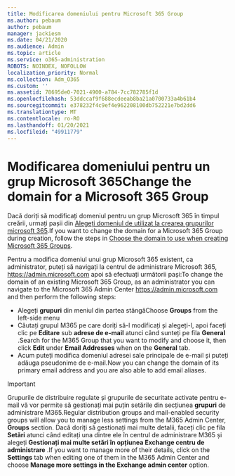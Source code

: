 ```yaml
---
title: Modificarea domeniului pentru Microsoft 365 Group
ms.author: pebaum
author: pebaum
manager: jackiesm
ms.date: 04/21/2020
ms.audience: Admin
ms.topic: article
ms.service: o365-administration
ROBOTS: NOINDEX, NOFOLLOW
localization_priority: Normal
ms.collection: Adm_O365
ms.custom: ''
ms.assetid: 78695de0-7021-4900-a784-7cc782785f1d
ms.openlocfilehash: 53ddccaf9f688ecdeeab8ba21a0700733a4b61b4
ms.sourcegitcommit: e378232f4c9ef4e962208100db752221e7bd2dd6
ms.translationtype: MT
ms.contentlocale: ro-RO
ms.lasthandoff: 01/20/2021
ms.locfileid: "49911779"
---
```

# <a name="change-the-domain-for-a-microsoft-365-group"></a><span data-ttu-id="b03e1-102">Modificarea domeniului pentru un grup Microsoft 365</span><span class="sxs-lookup"><span data-stu-id="b03e1-102">Change the domain for a Microsoft 365 Group</span></span>

<span data-ttu-id="b03e1-103">Dacă doriți să modificați domeniul pentru un grup Microsoft 365 în timpul creării, urmați pașii din [Alegeți domeniul de utilizat la crearea grupurilor microsoft 365](https://docs.microsoft.com/microsoft-365/admin/create-groups/choose-domain-to-create-groups).</span><span class="sxs-lookup"><span data-stu-id="b03e1-103">If you want to change the domain for a Microsoft 365 Group during creation, follow the steps in [Choose the domain to use when creating Microsoft 365 Groups](https://docs.microsoft.com/microsoft-365/admin/create-groups/choose-domain-to-create-groups).</span></span>

<span data-ttu-id="b03e1-104">Pentru a modifica domeniul unui grup Microsoft 365 existent, ca administrator, puteți să navigați la centrul de administrare Microsoft 365, https://admin.microsoft.com apoi să efectuați următorii pași:</span><span class="sxs-lookup"><span data-stu-id="b03e1-104">To change the domain of an existing Microsoft 365 Group, as an administrator you can navigate to the Microsoft 365 Admin Center https://admin.microsoft.com and then perform the following steps:</span></span>

- <span data-ttu-id="b03e1-105">Alegeți **grupuri** din meniul din partea stângă</span><span class="sxs-lookup"><span data-stu-id="b03e1-105">Choose **Groups** from the left-side menu</span></span>
- <span data-ttu-id="b03e1-106">Căutați grupul M365 pe care doriți să-l modificați și alegeți-l, apoi faceți clic pe **Editare** sub **adrese de e-mail** atunci când sunteți pe fila **General** .</span><span class="sxs-lookup"><span data-stu-id="b03e1-106">Search for the M365 Group that you want to modify and choose it, then click **Edit** under **Email Addresses** when on the **General** tab.</span></span>
- <span data-ttu-id="b03e1-107">Acum puteți modifica domeniul adresei sale principale de e-mail și puteți adăuga pseudonime de e-mail.</span><span class="sxs-lookup"><span data-stu-id="b03e1-107">Now you can change the domain of its primary email address and you are also able to add email aliases.</span></span>

> [!IMPORTANT]
> <span data-ttu-id="b03e1-108">Grupurile de distribuire regulate și grupurile de securitate activate pentru e-mail vă vor permite să gestionați mai puțin setările din secțiunea **grupuri** de administrare M365.</span><span class="sxs-lookup"><span data-stu-id="b03e1-108">Regular distribution groups and mail-enabled security groups will allow you to manage less settings from the M365 Admin Center, **Groups** section.</span></span> <span data-ttu-id="b03e1-109">Dacă doriți să gestionați mai multe detalii, faceți clic pe fila **Setări** atunci când editați una dintre ele în centrul de administrare M365 și alegeți **Gestionați mai multe setări în opțiunea Exchange centru de administrare** .</span><span class="sxs-lookup"><span data-stu-id="b03e1-109">If you want to manage more of their details, click on the **Settings** tab when editing one of them in the M365 Admin Center and choose **Manage more settings in the Exchange admin center** option.</span></span>